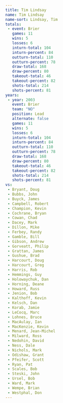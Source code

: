 ```yaml
---
title: Tim Lindsay
name: Tim Lindsay
name-sort: Lindsay, Tim
totals:
 - event: Brier
   games: 11
   wins: 5
   losses: 6
   inturn-total: 104
   inturn-percent: 84
   outturn-total: 110
   outturn-percent: 78
   draw-total: 168
   draw-percent: 80
   takeout-total: 46
   takeout-percent: 82
   shots-total: 214
   shots-percent: 81
years:
 - year: 2003
   event: Brier
   team: "NO"
   position: Lead
   alternate: false
   games: 11
   wins: 5
   losses: 6
   inturn-total: 104
   inturn-percent: 84
   outturn-total: 110
   outturn-percent: 78
   draw-total: 168
   draw-percent: 80
   takeout-total: 46
   takeout-percent: 82
   shots-total: 214
   shots-percent: 81
vs:
 - Bryant, Doug
 - Bubbs, John
 - Buyck, James
 - Campbell, Robert
 - Champion, Kevin
 - Cochrane, Bryan
 - Cowan, Chad
 - Dacey, Mark
 - Dillon, Mike
 - Ferbey, Randy
 - Gamble, Bill
 - Gibson, Andrew
 - Gorveatt, Philip
 - Grattan, James
 - Gushue, Brad
 - Harcourt, Doug
 - Harcourt, Greg
 - Harris, Rob
 - Hemmings, Guy
 - Holowaychuk, Dan
 - Horning, Deane
 - Howard, Russ
 - Jenion, Bob
 - Kalthoff, Kevin
 - Kelsch, Dan
 - Korab, Jamie
 - LeCocq, Marc
 - Lohnes, Bruce
 - MacAulay, Ian
 - MacKenzie, Kevin
 - Menard, Jean-Michel
 - Milward, Ross
 - Nedohin, David
 - Ness, Dale
 - Nichols, Mark
 - Odishaw, Grant
 - Pfeifer, Scott
 - Ryan, Pat
 - Scales, Bob
 - Steski, John
 - Ursel, Bob
 - Ward, Mark
 - Wempe, Brian
 - Westphal, Don
---
```

